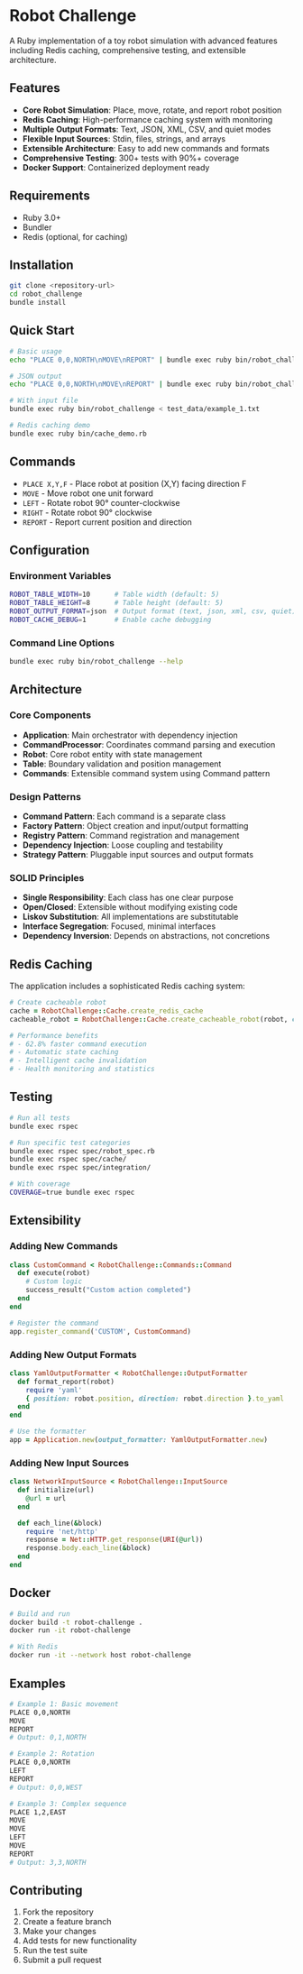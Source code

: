 # Robot Challenge

A Ruby implementation of a toy robot simulation with advanced features including Redis caching, comprehensive testing, and extensible architecture.

## Features

- **Core Robot Simulation**: Place, move, rotate, and report robot position
- **Redis Caching**: High-performance caching system with monitoring
- **Multiple Output Formats**: Text, JSON, XML, CSV, and quiet modes
- **Flexible Input Sources**: Stdin, files, strings, and arrays
- **Extensible Architecture**: Easy to add new commands and formats
- **Comprehensive Testing**: 300+ tests with 90%+ coverage
- **Docker Support**: Containerized deployment ready

## Requirements

- Ruby 3.0+
- Bundler
- Redis (optional, for caching)

## Installation

```bash
git clone <repository-url>
cd robot_challenge
bundle install
```

## Quick Start

```bash
# Basic usage
echo "PLACE 0,0,NORTH\nMOVE\nREPORT" | bundle exec ruby bin/robot_challenge

# JSON output
echo "PLACE 0,0,NORTH\nMOVE\nREPORT" | bundle exec ruby bin/robot_challenge -o json

# With input file
bundle exec ruby bin/robot_challenge < test_data/example_1.txt

# Redis caching demo
bundle exec ruby bin/cache_demo.rb
```

## Commands

- `PLACE X,Y,F` - Place robot at position (X,Y) facing direction F
- `MOVE` - Move robot one unit forward
- `LEFT` - Rotate robot 90° counter-clockwise
- `RIGHT` - Rotate robot 90° clockwise
- `REPORT` - Report current position and direction

## Configuration

### Environment Variables

```bash
ROBOT_TABLE_WIDTH=10      # Table width (default: 5)
ROBOT_TABLE_HEIGHT=8      # Table height (default: 5)
ROBOT_OUTPUT_FORMAT=json  # Output format (text, json, xml, csv, quiet)
ROBOT_CACHE_DEBUG=1       # Enable cache debugging
```

### Command Line Options

```bash
bundle exec ruby bin/robot_challenge --help
```

## Architecture

### Core Components

- **Application**: Main orchestrator with dependency injection
- **CommandProcessor**: Coordinates command parsing and execution
- **Robot**: Core robot entity with state management
- **Table**: Boundary validation and position management
- **Commands**: Extensible command system using Command pattern

### Design Patterns

- **Command Pattern**: Each command is a separate class
- **Factory Pattern**: Object creation and input/output formatting
- **Registry Pattern**: Command registration and management
- **Dependency Injection**: Loose coupling and testability
- **Strategy Pattern**: Pluggable input sources and output formats

### SOLID Principles

- **Single Responsibility**: Each class has one clear purpose
- **Open/Closed**: Extensible without modifying existing code
- **Liskov Substitution**: All implementations are substitutable
- **Interface Segregation**: Focused, minimal interfaces
- **Dependency Inversion**: Depends on abstractions, not concretions

## Redis Caching

The application includes a sophisticated Redis caching system:

```ruby
# Create cacheable robot
cache = RobotChallenge::Cache.create_redis_cache
cacheable_robot = RobotChallenge::Cache.create_cacheable_robot(robot, cache: cache)

# Performance benefits
# - 62.8% faster command execution
# - Automatic state caching
# - Intelligent cache invalidation
# - Health monitoring and statistics
```

## Testing

```bash
# Run all tests
bundle exec rspec

# Run specific test categories
bundle exec rspec spec/robot_spec.rb
bundle exec rspec spec/cache/
bundle exec rspec spec/integration/

# With coverage
COVERAGE=true bundle exec rspec
```

## Extensibility

### Adding New Commands

```ruby
class CustomCommand < RobotChallenge::Commands::Command
  def execute(robot)
    # Custom logic
    success_result("Custom action completed")
  end
end

# Register the command
app.register_command('CUSTOM', CustomCommand)
```

### Adding New Output Formats

```ruby
class YamlOutputFormatter < RobotChallenge::OutputFormatter
  def format_report(robot)
    require 'yaml'
    { position: robot.position, direction: robot.direction }.to_yaml
  end
end

# Use the formatter
app = Application.new(output_formatter: YamlOutputFormatter.new)
```

### Adding New Input Sources

```ruby
class NetworkInputSource < RobotChallenge::InputSource
  def initialize(url)
    @url = url
  end

  def each_line(&block)
    require 'net/http'
    response = Net::HTTP.get_response(URI(@url))
    response.body.each_line(&block)
  end
end
```

## Docker

```bash
# Build and run
docker build -t robot-challenge .
docker run -it robot-challenge

# With Redis
docker run -it --network host robot-challenge
```

## Examples

```bash
# Example 1: Basic movement
PLACE 0,0,NORTH
MOVE
REPORT
# Output: 0,1,NORTH

# Example 2: Rotation
PLACE 0,0,NORTH
LEFT
REPORT
# Output: 0,0,WEST

# Example 3: Complex sequence
PLACE 1,2,EAST
MOVE
MOVE
LEFT
MOVE
REPORT
# Output: 3,3,NORTH
```

## Contributing

1. Fork the repository
2. Create a feature branch
3. Make your changes
4. Add tests for new functionality
5. Run the test suite
6. Submit a pull request
